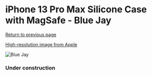 # iPhone 13 Pro Max Silicone Case with MagSafe - Blue Jay

[Return to previous page](/iphone_13)

[High-resolution image from Apple](https://store.storeimages.cdn-apple.com/8756/as-images.apple.com/is/MM2Q3?wid=4500&hei=4500&fmt=png)

<div style="width: 384px"><img src="/everysource/MM2Q3.png" alt="Blue Jay"></div>

### Under construction
